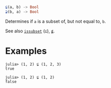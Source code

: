 ```julia
⊊(a, b) -> Bool
⊋(b, a) -> Bool
```

Determines if `a` is a subset of, but not equal to, `b`.

See also [`issubset`](@ref) (`⊆`), [`⊈`](@ref).

# Examples

```jldoctest
julia> (1, 2) ⊊ (1, 2, 3)
true

julia> (1, 2) ⊊ (1, 2)
false
```
